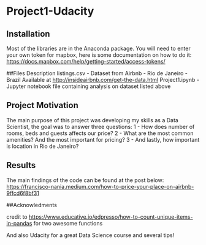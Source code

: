 # Project1-Udacity

## Installation
Most of the libraries are in the Anaconda package. You will need to enter your own token for mapbox, here is some documentation on how to do it: https://docs.mapbox.com/help/getting-started/access-tokens/

##Files Description
listings.csv -  Dataset from Airbnb - Rio de Janeiro - Brazil
		Available at http://insideairbnb.com/get-the-data.html
Project1.ipynb - Jupyter notebook file containing analysis on dataset listed above

## Project Motivation
The main purpose of this project was developing my skills as a Data Scientist, the goal was to answer three questions:
1 - How does number of rooms, beds and guests affects our price?
2 - What are the most common amenities? And the most important for pricing?
3 - And lastly, how important is location in Rio de Janeiro?


## Results
The main findings of the code can be found at the post below:
https://francisco-nania.medium.com/how-to-price-your-place-on-airbnb-9ffcd6f8bf31

##Acknowledments

credit to https://www.educative.io/edpresso/how-to-count-unique-items-in-pandas for two awesome functions

And also Udacity for a great Data Science course and several tips!

